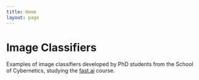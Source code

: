 ```yaml
---
title: Home
layout: page
---
```


# Image Classifiers

Examples of image classifiers developed by PhD students from the School of Cybernetics, studying the [fast.ai](https://course.fast.ai) course.
